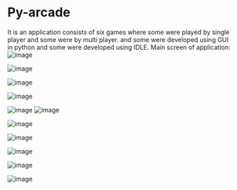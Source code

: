 # Py-arcade
It is an application consists of six games where some were played by single player and some were by multi player. and some were developed using GUI in python and some were developed using IDLE.
Main screen of application:
![image](https://github.com/Shirisha-1313/Py-arcade/assets/106987221/d1a1ad1b-668a-4c00-838f-18d631a1c5d5)

![image](https://github.com/Shirisha-1313/Py-arcade/assets/106987221/dc952b6b-2366-4406-a588-002fc04f7805)

![image](https://github.com/Shirisha-1313/Py-arcade/assets/106987221/f9a70c91-e8fb-4128-be43-d38ff71ed3e6)

![image](https://github.com/Shirisha-1313/Py-arcade/assets/106987221/32190345-6e1b-4e87-8767-feea93bd9ecf)

![image](https://github.com/Shirisha-1313/Py-arcade/assets/106987221/e13e10f9-b23c-4f4f-818e-34b1887418d6)
![image](https://github.com/Shirisha-1313/Py-arcade/assets/106987221/761422d3-3c74-4a53-8432-300c53dd6e38)

![image](https://github.com/Shirisha-1313/Py-arcade/assets/106987221/b6999d73-1104-42b3-a9d6-52348c3cd3b7)

![image](https://github.com/Shirisha-1313/Py-arcade/assets/106987221/f67709aa-4563-4d64-9e49-7c989be87b37)

![image](https://github.com/Shirisha-1313/Py-arcade/assets/106987221/67f56803-fe8a-4f5d-8b11-9d8ced203aa6)

![image](https://github.com/Shirisha-1313/Py-arcade/assets/106987221/b3679dab-25c9-4032-aeb9-38b23f42b861)

![image](https://github.com/Shirisha-1313/Py-arcade/assets/106987221/615e4312-61a6-4faa-b121-d79296eaf58e)











